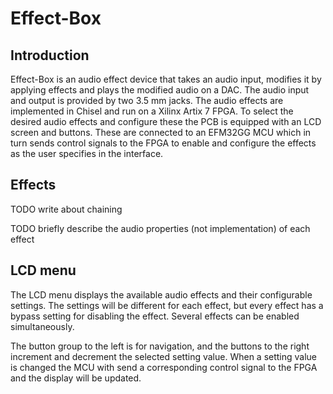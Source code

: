 # Effect-Box

## Introduction
Effect-Box is an audio effect device that takes an audio input, modifies it by applying effects and plays the modified audio on a DAC.
The audio input and output is provided by two 3.5 mm jacks.
The audio effects are implemented in Chisel and run on a Xilinx Artix 7 FPGA.
To select the desired audio effects and configure these the PCB is equipped with an LCD screen and buttons.
These are connected to an EFM32GG MCU which in turn sends control signals to the FPGA to enable and configure the effects as the user specifies in the interface.

## Effects
TODO write about chaining

TODO briefly describe the audio properties (not implementation) of each effect

## LCD menu
The LCD menu displays the available audio effects and their configurable settings.
The settings will be different for each effect, but every effect has a bypass setting for disabling the effect.
Several effects can be enabled simultaneously.

The button group to the left is for navigation, and the buttons to the right increment and decrement the selected setting value.
When a setting value is changed the MCU with send a corresponding control signal to the FPGA and the display will be updated.
